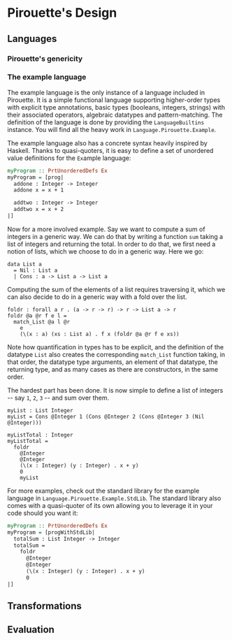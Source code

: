 Pirouette's Design
==================

Languages
---------

### Pirouette's genericity

### The example language

The example language is the only instance of a language included in Pirouette.
It is a simple functional language supporting higher-order types with explicit
type annotations, basic types (booleans, integers, strings) with their
associated operators, algebraic datatypes and pattern-matching. The definition
of the language is done by providing the `LanguageBuiltins` instance. You will
find all the heavy work in `Language.Pirouette.Example`.

The example language also has a concrete syntax heavily inspired by Haskell.
Thanks to quasi-quoters, it is easy to define a set of unordered value
definitions for the `Ex`ample language:
```haskell
myProgram :: PrtUnorderedDefs Ex
myProgram = [prog|
  addone : Integer -> Integer
  addone x = x + 1

  addtwo : Integer -> Integer
  addtwo x = x + 2
|]
```

Now for a more involved example. Say we want to compute a sum of integers in a
generic way. We can do that by writing a function `sum` taking a list of
integers and returning the total. In order to do that, we first need a notion of
lists, which we choose to do in a generic way. Here we go:
```
data List a
  = Nil : List a
  | Cons : a -> List a -> List a
```

Computing the sum of the elements of a list requires traversing it, which we can
also decide to do in a generic way with a fold over the list.
```
foldr : forall a r . (a -> r -> r) -> r -> List a -> r
foldr @a @r f e l =
  match_List @a l @r
    e
    (\(x : a) (xs : List a) . f x (foldr @a @r f e xs))
```
Note how quantification in types has to be explicit, and the definition of the
datatype `List` also creates the corresponding `match_List` function taking, in
that order, the datatype type arguments, an element of that datatype, the
returning type, and as many cases as there are constructors, in the same order.

The hardest part has been done. It is now simple to define a list of integers --
say `1`, `2`, `3` -- and sum over them.
```
myList : List Integer
myList = Cons @Integer 1 (Cons @Integer 2 (Cons @Integer 3 (Nil @Integer)))

myListTotal : Integer
myListTotal =
  foldr
    @Integer
    @Integer
    (\(x : Integer) (y : Integer) . x + y)
    0
    myList
```

For more examples, check out the standard library for the example language in
`Language.Pirouette.Example.StdLib`. The standard library also comes with a
quasi-quoter of its own allowing you to leverage it in your code should you want
it:
```haskell
myProgram :: PrtUnorderedDefs Ex
myProgram = [progWithStdLib|
  totalSum : List Integer -> Integer
  totalSum =
    foldr
      @Integer
      @Integer
      (\(x : Integer) (y : Integer) . x + y)
      0
|]
```

Transformations
---------------

Evaluation
----------
